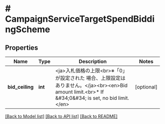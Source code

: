 # # CampaignServiceTargetSpendBiddingScheme

## Properties

Name | Type | Description | Notes
------------ | ------------- | ------------- | -------------
**bid_ceiling** | **int** | &lt;ja&gt;入札価格の上限&lt;br&gt;※「0」が設定された 場合、上限設定は ありません。&lt;/ja&gt;&lt;br&gt;&lt;en&gt;Bid amount limit.&lt;br&gt;* If &amp;#34;0&amp;#34; is set, no bid limit.&lt;/en&gt; | [optional] 

[[Back to Model list]](../../README.md#documentation-for-models) [[Back to API list]](../../README.md#documentation-for-api-endpoints) [[Back to README]](../../README.md)


